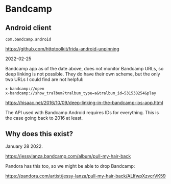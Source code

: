 # Bandcamp

## Android client

~~~
com.bandcamp.android
~~~

https://github.com/httptoolkit/frida-android-unpinning

2022-02-25

Bandcamp app as of the date above, does not monitor Bandcamp URLs, so deep
linking is not possible. They do have their own scheme, but the only two URLs I
could find are not helpful:

~~~
x-bandcamp://open
x-bandcamp://show_tralbum?tralbum_type=a&tralbum_id=531538254&play
~~~

https://hisaac.net/2016/10/09/deep-linking-in-the-bandcamp-ios-app.html

The API used with Bandcamp Android requires IDs for everything. This is the case
going back to 2016 at least.

## Why does this exist?

January 28 2022.

https://jessylanza.bandcamp.com/album/pull-my-hair-back

Pandora has this too, so we might be able to drop Bandcamp:

https://pandora.com/artist/jessy-lanza/pull-my-hair-back/ALlfwpXzvcrVK59
